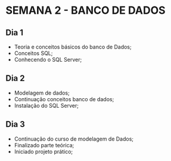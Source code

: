 # SEMANA 2 - BANCO DE DADOS

## Dia 1

- Teoria e conceitos básicos do banco de Dados;
- Conceitos SQL;
- Conhecendo o SQL Server;

## Dia 2

- Modelagem de dados;
- Continuação conceitos banco de dados;
- Instalação do SQL Server;

## Dia 3

- Continuação do curso de modelagem de Dados;
- Finalizado parte teórica;
- Iniciado projeto prático;
